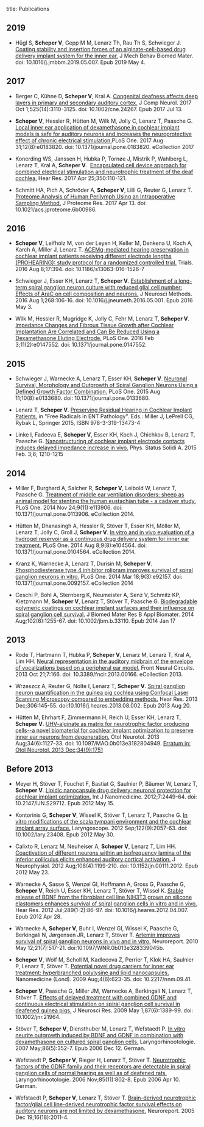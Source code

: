 title: Publications

## 2019
* Hügl S, **Scheper V**, Gepp M M, Lenarz Th, Rau Th S, Schwieger J. [Coating stability and insertion forces of an alginate-cell-based drug delivery implant system for the inner ear.](https://www.sciencedirect.com/science/article/pii/S1751616118317259) J Mech Behav Biomed Mater. doi: 10.1016/j.jmbbm.2019.05.007. Epub 2019 May 4.

## 2017
* Berger C, Kühne D, **Scheper V**, Kral A. [Congenital deafness affects deep layers in primary and secondary auditory cortex.](https://www.ncbi.nlm.nih.gov/pubmed/28643417) J Comp Neurol. 2017 Oct 1;525(14):3110-3125. doi: 10.1002/cne.24267. Epub 2017 Jul 13.

* **Scheper V**, Hessler R, Hütten M, Wilk M, Jolly C, Lenarz T, Paasche G. [Local inner ear application of dexamethasone in cochlear implant models is safe for auditory neurons and increases the neuroprotective effect of chronic electrical stimulation.](https://www.ncbi.nlm.nih.gov/pubmed/28859106)PLoS One. 2017 Aug 31;12(8):e0183820. doi: 10.1371/journal.pone.0183820. eCollection 2017

* Konerding WS, Janssen H, Hubka P, Tornøe J, Mistrik P, Wahlberg L, Lenarz T, Kral A, **Scheper V**.  [Encapsulated cell device approach for combined electrical stimulation and neurotrophic treatment of the deaf cochlea.](http://www.sciencedirect.com/science/article/pii/S0378595516304129) Hear Res. 2017 Apr 25;350:110-121. 

* Schmitt HA, Pich A, Schröder A, **Scheper V**, Lilli G, Reuter G, Lenarz T.  [Proteome Analysis of Human Perilymph Using an Intraoperative Sampling Method.](https://www.ncbi.nlm.nih.gov/pubmed/28282143) J Proteome Res. 2017 Apr 13. doi: 10.1021/acs.jproteome.6b00986.


## 2016
* **Scheper V**, Leifholz M, von der Leyen H, Keller M, Denkena U, Koch A, Karch A, Miller J, Lenarz T. [ACEMg-mediated hearing preservation in cochlear implant patients receiving different electrode lengths (PROHEARING): study protocol for a randomized controlled trial.](http://www.ncbi.nlm.nih.gov/pubmed/27502589) Trials. 2016 Aug 8;17:394. doi: 10.1186/s13063-016-1526-7


* Schwieger J, Esser KH, Lenarz T, **Scheper V**. [Establishment of a long-term spiral ganglion neuron culture with reduced glial cell number: Effects of AraC on cell composition and neurons.](http://www.sciencedirect.com/science/article/pii/S0165027016300796) J Neurosci Methods. 2016 Aug 1;268:106-16. doi: 10.1016/j.jneumeth.2016.05.001. Epub 2016 May 3.

* Wilk M, Hessler R, Mugridge K, Jolly C, Fehr M, Lenarz T, **Scheper V**. [Impedance Changes and Fibrous Tissue Growth after Cochlear Implantation Are Correlated and Can Be Reduced Using a Dexamethasone Eluting Electrode.](http://www.ncbi.nlm.nih.gov/pubmed/26840740) PLoS One. 2016 Feb 3;11(2):e0147552. doi: 10.1371/journal.pone.0147552.

## 2015

* Schwieger J, Warnecke A, Lenarz T, Esser KH, **Scheper V**. [Neuronal Survival, Morphology and Outgrowth of Spiral Ganglion Neurons Using a Defined Growth Factor Combination.](http://www.ncbi.nlm.nih.gov/pubmed/26263175) PLoS One. 2015 Aug 11;10(8):e0133680. doi: 10.1371/journal.pone.0133680.

* Lenarz T, **Scheper V**. [Preserving Residual Hearing in Cochlear Implant Patients.](http://www.springer.com/us/book/9783319134727) in "Free Radicals in ENT Pathology". Eds.: Miller J, LePrell CG, Rybak L, Springer 2015, ISBN 978-3-319-13473-4

* Linke I, Fadeeva E, **Scheper V**, Esser KH, Koch J, Chichkov B, Lenarz T, Paasche G. [Nanostructuring of cochlear implant electrode contacts induces delayed impedance increase in vivo.](http://onlinelibrary.wiley.com/doi/10.1002/pssa.201431746/epdf) Phys. Status Solidi A. 2015 Feb. 3;6; 1210-1215

## 2014

* Miller F, Burghard A, Salcher R, **Scheper V**, Leibold W, Lenarz T, Paasche G. [Treatment of middle ear ventilation disorders: sheep as animal model for stenting the human eustachian tube - a cadaver study. ](http://www.plosone.org/article/info%3Adoi%2F10.1371%2Fjournal.pone.0113906) PLoS One. 2014 Nov 24;9(11):e113906. doi: 10.1371/journal.pone.0113906. eCollection 2014.

* Hütten M, Dhanasingh A, Hessler R, Stöver T, Esser KH, Möller M, Lenarz T, Jolly C, Groll J, **Scheper V**. [In vitro and in vivo evaluation of a hydrogel reservoir as a continuous drug delivery system for inner ear treatment.](http://www.plosone.org/article/info%3Adoi%2F10.1371%2Fjournal.pone.0104564) PLoS One. 2014 Aug 8;9(8):e104564. doi: 10.1371/journal.pone.0104564. eCollection 2014.

* Kranz K, Warnecke A, Lenarz T, Durisin M, **Scheper V**. [Phosphodiesterase type 4 inhibitor rolipram improves survival of spiral ganglion neurons in vitro.](http://www.plosone.org/article/info%3Adoi%2F10.1371%2Fjournal.pone.0092157) PLoS One. 2014 Mar 18;9(3):e92157. doi: 10.1371/journal.pone.0092157. eCollection 2014

* Ceschi P, Bohl A, Sternberg K, Neumeister A, Senz V, Schmitz KP, Kietzmann M, **Scheper V**, Lenarz T, Stöver T, Paasche G. [Biodegradable polymeric coatings on cochlear implant surfaces and their influence on spiral ganglion cell survival.](http://onlinelibrary.wiley.com/doi/10.1002/jbm.b.33110/abstract) J Biomed Mater Res B Appl Biomater. 2014 Aug;102(6):1255-67. doi: 10.1002/jbm.b.33110. Epub 2014 Jan 17

## 2013

* Rode T, Hartmann T, Hubka P, **Scheper V**, Lenarz M, Lenarz T, Kral A, Lim HH. [Neural representation in the auditory midbrain of the envelope of vocalizations based on a peripheral ear model.](http://journal.frontiersin.org/Journal/10.3389/fncir.2013.00166/full)  Front Neural Circuits. 2013 Oct 21;7:166. doi: 10.3389/fncir.2013.00166. eCollection 2013.

*   Wrzeszcz A, Reuter G, Nolte I, Lenarz T, **Scheper V**. [Spiral ganglion neuron quantification in the guinea pig cochlea using Confocal Laser Scanning Microscopy compared to embedding methods.](http://www.sciencedirect.com/science/article/pii/S0378595513001937) Hear Res. 2013 Dec;306:145-55. doi:10.1016/j.heares.2013.08.002. Epub 2013 Aug 20.

*  Hütten M, Ehrhart F, Zimmermann H, Reich U, Esser KH, Lenarz T, **Scheper V**. [UHV-alginate as matrix for neurotrophic factor producing cells--a novel biomaterial for cochlear implant optimization to preserve inner ear neurons from degeneration.](http://journals.lww.com/otology-neurotology/pages/articleviewer.aspx?year=2013&issue=08000&article=00027&type=abstract)  Otol Neurotol. 2013 Aug;34(6):1127-33. doi: 10.1097/MAO.0b013e3182804949. [Erratum in: Otol Neurotol. 2013 Dec;34(9):1751](http://journals.lww.com/otology-neurotology/Fulltext/2013/12000/UHV_Alginate_as_Matrix_for_Neurotrophic_Factor.37.aspx)



## Before 2013

* Meyer H, Stöver T, Fouchet F, Bastiat G, Saulnier P, Bäumer W, Lenarz T, **Scheper V**. [Lipidic nanocapsule drug delivery: neuronal protection for cochlear implant optimization.](http://www.dovepress.com/lipidic-nanocapsule-drug-delivery-neuronal-protection-for-cochlear-imp-peer-reviewed-article-IJN)  Int J Nanomedicine. 2012;7:2449-64. doi: 10.2147/IJN.S29712. Epub 2012 May 15.

* Kontorinis G, **Scheper V**, Wissel K, Stöver T, Lenarz T, Paasche G. [In vitro modifications of the scala tympani environment and the cochlear implant array surface.](http://onlinelibrary.wiley.com/doi/10.1002/lary.23408/abstract)  Laryngoscope. 2012 Sep;122(9):2057-63. doi: 10.1002/lary.23408. Epub 2012 May 30.

* Calixto R, Lenarz M, Neuheiser A, **Scheper V**, Lenarz T, Lim HH. [Coactivation of different neurons within an isofrequency lamina of the inferior colliculus elicits enhanced auditory cortical activation.](http://jn.physiology.org/content/108/4/1199.long) J Neurophysiol. 2012 Aug;108(4):1199-210. doi: 10.1152/jn.00111.2012. Epub 2012 May 23.

*  Warnecke A, Sasse S, Wenzel GI, Hoffmann A, Gross G, Paasche G, **Scheper V**, Reich U, Esser KH, Lenarz T, Stöver T, Wissel K. [Stable release of BDNF from the fibroblast cell line NIH3T3 grown on silicone elastomers enhances survival of spiral ganglion cells in vitro and in vivo. ](http://www.sciencedirect.com/science/article/pii/S0378595512000937)Hear Res. 2012 Jul;289(1-2):86-97. doi: 10.1016/j.heares.2012.04.007. Epub 2012 Apr 28.

* Warnecke A, **Scheper V**, Buhr I, Wenzel GI, Wissel K, Paasche G, Berkingali N, Jørgensen JR, Lenarz T, Stöver T. [Artemin improves survival of spiral ganglion neurons in vivo and in vitro.](http://journals.lww.com/neuroreport/pages/articleviewer.aspx?year=2010&issue=05120&article=00008&type=abstract) Neuroreport. 2010 May 12;21(7):517-21. doi:10.1097/WNR.0b013e328339045b.

* **Scheper V**, Wolf M, Scholl M, Kadlecova Z, Perrier T, Klok HA, Saulnier P, Lenarz T, Stöver T. [Potential novel drug carriers for inner ear treatment: hyperbranched polylysine and lipid nanocapsules.](http://www.futuremedicine.com/doi/abs/10.2217/nnm.09.41?url_ver=Z39.88-2003&rfr_id=ori%3Arid%3Acrossref.org&rfr_dat=cr_pub%3Dpubmed&) Nanomedicine (Lond). 2009 Aug;4(6):623-35. doi: 10.2217/nnm.09.41. 

* **Scheper V**, Paasche G, Miller JM, Warnecke A, Berkingali N, Lenarz T, Stöver T. [Effects of delayed treatment with combined GDNF and continuous electrical stimulation on spiral ganglion cell survival in deafened guinea pigs.](http://onlinelibrary.wiley.com/doi/10.1002/jnr.21964/abstract) J Neurosci Res. 2009 May 1;87(6):1389-99. doi: 10.1002/jnr.21964.

* Stöver T, **Scheper V**, Diensthuber M, Lenarz T, Wefstaedt P. [In vitro neurite outgrowth induced by BDNF and GDNF in combination with dexamethasone on cultured spiral ganglion cells.](https://www.thieme-connect.com/DOI/DOI?10.1055/s-2006-945005) Laryngorhinootologie. 2007 May;86(5):352-7. Epub 2006 Dec 12. German. 

* Wefstaedt P, **Scheper V**, Rieger H, Lenarz T, Stöver T. [Neurotrophic factors of the GDNF family and their receptors are detectable in spiral ganglion cells of normal hearing as well as of deafened rats.](https://www.thieme-connect.com/DOI/DOI?10.1055/s-2006-925287) Laryngorhinootologie. 2006 Nov;85(11):802-8. Epub 2006 Apr 10. German. 

* Wefstaedt P, **Scheper V**, Lenarz T, Stöver T. [Brain-derived neurotrophic factor/glial cell line-derived neurotrophic factor survival effects on auditory neurons are not limited by dexamethasone.](http://journals.lww.com/neuroreport/pages/articleviewer.aspx?year=2005&issue=12190&article=00008&type=abstract) Neuroreport. 2005 Dec 19;16(18):2011-4.


